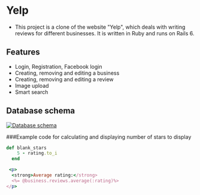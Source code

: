 # Yelp 

- This project is a clone of the website "Yelp", which deals with writing reviews for different businesses. It is written in Ruby and runs on Rails 6.


## Features
- Login, Registration, Facebook login
- Creating, removing and editing a business
- Creating, removing and editing a review
- Image upload
- Smart search


## Database schema
[![Database schema](https://i.ibb.co/RYYHtQh/Screenshot-from-2021-03-10-08-36-41.png "Database schema")](https://i.ibb.co/RYYHtQh/Screenshot-from-2021-03-10-08-36-41.png "Database schema")



###Example code for calculating  and displaying number of stars to display

```ruby
def blank_stars
    5 - rating.to_i
  end

 <p>
  <strong>Average rating:</strong>
  <%= @business.reviews.average(:rating)%>
</p>
```


